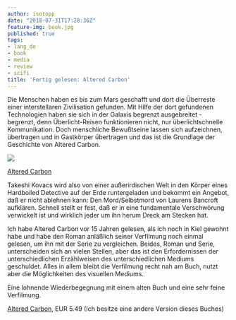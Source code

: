 ```yaml
---
author: isotopp
date: "2018-07-31T17:28:36Z"
feature-img: book.jpg
published: true
tags:
- lang_de
- book
- media
- review
- scifi
title: 'Fertig gelesen: Altered Carbon'
---
```

Die Menschen haben es bis zum Mars geschafft und dort die Überreste einer interstellaren Zivilisation gefunden. Mit Hilfe der dort gefundenen Technologien haben sie sich in der Galaxis begrenzt ausgebreitet - begrenzt, denn Überlicht-Reisen funktionieren nicht, nur überlichtschnelle Kommunikation. Doch menschliche Bewußtseine lassen sich aufzeichnen, übertragen und in Gastkörper übertragen und das ist die Grundlage der Geschichte von Altered Carbon.

[![](https://blog.koehntopp.info/uploads/2017/07/altered-carbon.jpg)](https://www.amazon.de/Altered-Carbon-Netflix-Takeshi-Kovacs-ebook/dp/B002U3CBZM)

[Altered Carbon](https://www.amazon.de/Altered-Carbon-Netflix-Takeshi-Kovacs-ebook/dp/B002U3CBZM)

Takeshi Kovacs wird also von einer außerirdischen Welt in den Körper eines Hardboiled Detective auf der Erde runtergeladen und bekommt ein Angebot, daß er nicht ablehnen kann: Den Mord/Selbstmord von Laurens Bancroft aufklären. Schnell stellt er fest, daß er in eine fundamentale Verschwörung verwickelt ist und wirklich jeder um ihn herum Dreck am Stecken hat.

Ich habe Altered Carbon vor 15 Jahren gelesen, als ich noch in Kiel gewohnt habe und habe den Roman anläßlich seiner Verfilmung noch einmal gelesen, um ihn mit der Serie zu vergleichen. Beides, Roman und Serie, unterscheiden sich an vielen Stellen, aber das ist den Erfordernissen der unterschiedlichen Erzählweisen des unterschiedlichen Mediums geschuldet. Alles in allem bleibt die Verfilmung recht nah am Buch, nutzt aber die Möglichkeiten des visuellen Mediums.

Eine lohnende Wiederbegegnung mit einem alten Buch und eine sehr feine Verfilmung.

[Altered Carbon](https://www.amazon.de/Altered-Carbon-Netflix-Takeshi-Kovacs-ebook/dp/B002U3CBZM), EUR 5.49 (Ich besitze eine andere Version dieses Buches)
